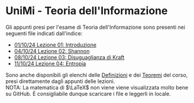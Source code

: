 # UniMi - Teoria dell'Informazione
Gli appunti presi per l'esame di Teoria dell'Informazione sono presenti nei seguenti file indicati dall'indice:
<br>
- [01/10/24 Lezione 01: Introduzione](https://github.com/Alit54/UniMi---Teoria-dell-Informazione/blob/develop/Lezioni/Lez01.md)
- [04/10/24 Lezione 02: Shannon](https://github.com/Alit54/UniMi---Teoria-dell-Informazione/blob/develop/Lezioni/Lez02.md)
- [08/10/24 Lezione 03: Disuguaglianza di Kraft](https://github.com/Alit54/UniMi---Teoria-dell-Informazione/blob/develop/Lezioni/Lez03.md)
- [11/10/24 Lezione 04: Entropia](https://github.com/Alit54/UniMi---Teoria-dell-Informazione/blob/develop/Lezioni/Lez03.md)

Sono anche disponibili gli elenchi delle [Definizioni](https://github.com/Alit54/UniMi---Teoria-dell-Informazione/blob/develop/Definizioni.md) e dei [Teoremi](https://github.com/Alit54/UniMi---Teoria-dell-Informazione/blob/develop/Teoremi.md) del corso, presi direttamente dagli appunti delle lezioni.<br>
NOTA: La matematica di $\LaTeX$ non viene viene visualizzata molto bene su GitHub. È consigliabile dunque scaricare i file e leggerli in locale.